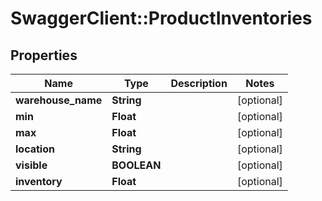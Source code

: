 # SwaggerClient::ProductInventories

## Properties
Name | Type | Description | Notes
------------ | ------------- | ------------- | -------------
**warehouse_name** | **String** |  | [optional] 
**min** | **Float** |  | [optional] 
**max** | **Float** |  | [optional] 
**location** | **String** |  | [optional] 
**visible** | **BOOLEAN** |  | [optional] 
**inventory** | **Float** |  | [optional] 


